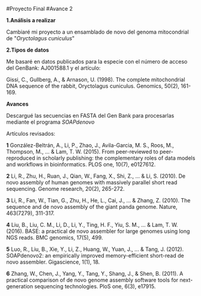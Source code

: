 #Proyecto Final 
#Avance 2


**1.Análisis a realizar**

Cambiaré mi proyecto a un ensamblado de novo del genoma mitocondrial de "*Oryctolagus cuniculus*"

**2.Tipos de datos**

Me basaré en datos publicados para la especie con el número de acceso del GenBank: AJ001588.1 y el artículo:

Gissi, C., Gullberg, A., & Arnason, U. (1998). The complete mitochondrial DNA sequence of the rabbit, Oryctolagus cuniculus. Genomics, 50(2), 161-169.


**Avances**

Descargué las secuencias en FASTA del Gen Bank para procesarlas mediante el programa *SOAPdenovo*

Artículos revisados:

**1** González-Beltrán, A., Li, P., Zhao, J., Avila-Garcia, M. S., Roos, M., Thompson, M., ... & Lam, T. W. (2015). From peer-reviewed to peer-reproduced in scholarly publishing: the complementary roles of data models and workflows in bioinformatics. PLOS one, 10(7), e0127612.

**2** Li, R., Zhu, H., Ruan, J., Qian, W., Fang, X., Shi, Z., ... & Li, S. (2010). De novo assembly of human genomes with massively parallel short read sequencing. Genome research, 20(2), 265-272.

**3** Li, R., Fan, W., Tian, G., Zhu, H., He, L., Cai, J., ... & Zhang, Z. (2010). The sequence and de novo assembly of the giant panda genome. Nature, 463(7279), 311-317.

**4** Liu, B., Liu, C. M., Li, D., Li, Y., Ting, H. F., Yiu, S. M., ... & Lam, T. W. (2016). BASE: a practical de novo assembler for large genomes using long NGS reads. BMC genomics, 17(5), 499.

**5** Luo, R., Liu, B., Xie, Y., Li, Z., Huang, W., Yuan, J., ... & Tang, J. (2012). SOAPdenovo2: an empirically improved memory-efficient short-read de novo assembler. Gigascience, 1(1), 18.

**6** Zhang, W., Chen, J., Yang, Y., Tang, Y., Shang, J., & Shen, B. (2011). A practical comparison of de novo genome assembly software tools for next-generation sequencing technologies. PloS one, 6(3), e17915.


